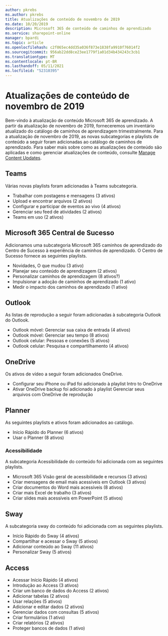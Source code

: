 ```yaml
---
author: pkrebs
ms.author: pkrebs
title: Atualizações de conteúdo de novembro de 2019
ms.date: 10/20/2019
description: Microsoft 365 de conteúdo de caminhos de aprendizado
ms.service: sharepoint-online
manager: bpardi
ms.topic: article
ms.openlocfilehash: c2f065ec4dd35a036f873e1838fa9910f76014f2
ms.sourcegitcommit: 956ab22dd8ce23ee1779f1a01d34b434243c3cb1
ms.translationtype: MT
ms.contentlocale: pt-BR
ms.lasthandoff: 05/11/2021
ms.locfileid: "52310395"
---
```

# <a name="november-2019-content-updates"></a>Atualizações de conteúdo de novembro de 2019
Bem-vindo à atualização de conteúdo Microsoft 365 de aprendizado. A partir da atualização de novembro de 2019, forneceremos um inventário atualizado do catálogo de caminhos de aprendizagem trimestralmente. Para a atualização de novembro de 2019, as novas subcategorias e playlists de conteúdo a seguir foram adicionadas ao catálogo de caminhos de aprendizado. Para saber mais sobre como as atualizações de conteúdo são aplicadas e como gerenciar atualizações de conteúdo, consulte [Manage Content Updates](custom_contentupdatesmanage.md).    

## <a name="teams"></a>Teams
Várias novas playlists foram adicionadas à Teams subcategoria.
- Trabalhar com postagens e mensagens (3 ativos)
- Upload e encontrar arquivos (2 ativos)
- Configurar e participar de eventos ao vivo (4 ativos)
- Gerenciar seu feed de atividades (2 ativos)
- Teams em uso (2 ativos)

## <a name="microsoft-365-success-center"></a>Microsoft 365 Central de Sucesso
Adicionamos uma subcategoria Microsoft 365 caminhos de aprendizado do Centro de Sucesso à experiência de caminhos de aprendizado. O Centro de Sucesso fornece as seguintes playlists.
- Novidades, O que mudou (3 ativo)
- Planejar seu conteúdo de aprendizagem (2 ativos)
- Personalizar caminhos de aprendizagem (8 ativos?)
- Impulsionar a adoção de caminhos de aprendizado (1 ativo)
- Medir o impacto dos caminhos de aprendizado (1 ativo)

## <a name="outlook"></a>Outlook
As listas de reprodução a seguir foram adicionadas à subcategoria Outlook do Outlook. 
- Outlook móvel: Gerenciar sua caixa de entrada (4 ativos)
- Outlook móvel: Gerenciar seu tempo (8 ativos)
- Outlook celular: Pessoas e conexões (5 ativos)
- Outlook celular: Pesquisa e compartilhamento (4 ativos)

## <a name="onedrive"></a>OneDrive
Os ativos de vídeo a seguir foram adicionados OneDrive. 
- Configurar seu iPhone ou iPad foi adicionado à playlist Intro to OneDrive
- Ativar OneDrive backup foi adicionado à playlist Gerenciar seus arquivos com OneDrive de reprodução

## <a name="planner"></a>Planner
As seguintes playlists e ativos foram adicionados ao catálogo.  
- Início Rápido do Planner (6 ativos)
- Usar o Planner (8 ativos)

### <a name="accessibility"></a>Acessibilidade
A subcategoria Acessibilidade do conteúdo foi adicionada com as seguintes playlists. 
- Microsoft 365 Visão geral de acessibilidade e recursos (3 ativos)
- Criar mensagens de email mais acessíveis em Outlook (3 ativos)
- Criar documentos do Word mais acessíveis (8 ativos)
- Criar mais Excel de trabalho (3 ativos)
- Criar slides mais acessíveis em PowerPoint (5 ativos)

## <a name="sway"></a>Sway
A subcategoria sway do conteúdo foi adicionada com as seguintes playlists. 
- Início Rápido do Sway (4 ativos)
- Compartilhar e acessar o Sway (5 ativos)
- Adicionar conteúdo ao Sway (11 ativos)
- Personalizar Sway (5 ativos)

## <a name="access"></a>Access
- Acessar Início Rápido (4 ativos)
- Introdução ao Access (3 ativos)
- Criar um banco de dados do Access (2 ativos)
- Adicionar tabelas (2 ativos)
- Usar relações (5 ativos)
- Adicionar e editar dados (2 ativos)
- Gerenciar dados com consultas (5 ativos)
- Criar formulários (1 ativo)
- Criar relatórios (2 ativos)
- Proteger bancos de dados (1 ativo)

